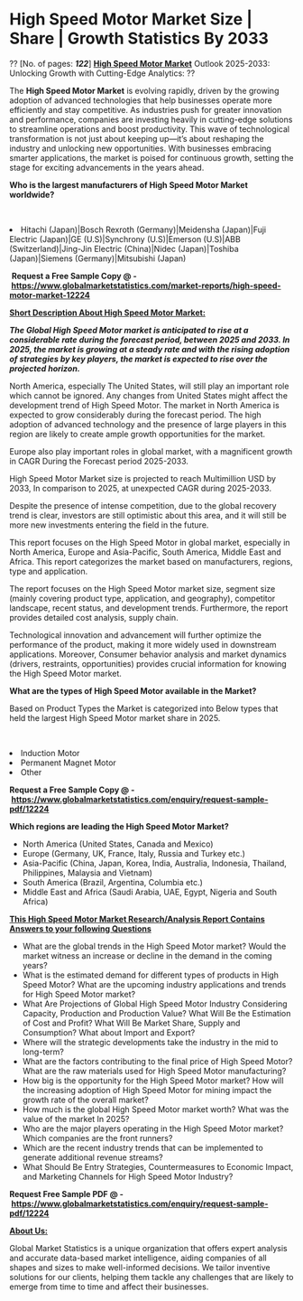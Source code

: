<H1>High Speed Motor Market Size | Share | Growth Statistics By 2033</H1><p>?? [No. of pages:&nbsp;<strong><em>122</em></strong>]&nbsp;<strong><a href="https://www.globalmarketstatistics.com/market-reports/high-speed-motor-market-12224">High Speed Motor&nbsp;Market</a></strong>&nbsp;Outlook 2025-2033: Unlocking Growth with Cutting-Edge Analytics: ??</p><p>The <strong>High Speed Motor Market</strong> is evolving rapidly, driven by the growing adoption of advanced technologies that help businesses operate more efficiently and stay competitive. As industries push for greater innovation and performance, companies are investing heavily in cutting-edge solutions to streamline operations and boost productivity. This wave of technological transformation is not just about keeping up&mdash;it&rsquo;s about reshaping the industry and unlocking new opportunities. With businesses embracing smarter applications, the market is poised for continuous growth, setting the stage for exciting advancements in the years ahead.</p><p><strong>Who is the largest manufacturers of High Speed Motor Market worldwide?</strong></p><p>&nbsp;<li>Hitachi (Japan)|Bosch Rexroth (Germany)|Meidensha (Japan)|Fuji Electric (Japan)|GE (U.S)|Synchrony (U.S)|Emerson (U.S)|ABB (Switzerland)|Jing-Jin Electric (China)|Nidec (Japan)|Toshiba (Japan)|Siemens (Germany)|Mitsubishi (Japan)</p><p>&nbsp;<strong>Request a Free Sample Copy @ -&nbsp;<a href="https://www.globalmarketstatistics.com/market-reports/high-speed-motor-market-12224">https://www.globalmarketstatistics.com/market-reports/high-speed-motor-market-12224</a></strong></p><p><strong><u>Short Description About High Speed Motor Market:</u></strong></p><p><strong><em>The Global High Speed Motor market is anticipated to rise at a considerable rate during the forecast period, between 2025 and 2033. In 2025, the market is growing at a steady rate and with the rising adoption of strategies by key players, the market is expected to rise over the projected horizon.</em></strong></p><p>North America, especially The United States, will still play an important role which cannot be ignored. Any changes from United States might affect the development trend of High Speed Motor. The market in North America is expected to grow considerably during the forecast period. The high adoption of advanced technology and the presence of large players in this region are likely to create ample growth opportunities for the market.</p><p>Europe also play important roles in global market, with a magnificent growth in CAGR During the Forecast period 2025-2033.</p><p>High Speed Motor Market size is projected to reach Multimillion USD by 2033, In comparison to 2025, at unexpected CAGR during 2025-2033.</p><p>Despite the presence of intense competition, due to the global recovery trend is clear, investors are still optimistic about this area, and it will still be more new investments entering the field in the future.</p><p>This report focuses on the High Speed Motor in global market, especially in North America, Europe and Asia-Pacific, South America, Middle East and Africa. This report categorizes the market based on manufacturers, regions, type and application.</p><p>The report focuses on the High Speed Motor market size, segment size (mainly covering product type, application, and geography), competitor landscape, recent status, and development trends. Furthermore, the report provides detailed cost analysis, supply chain.</p><p>Technological innovation and advancement will further optimize the performance of the product, making it more widely used in downstream applications. Moreover, Consumer behavior analysis and market dynamics (drivers, restraints, opportunities) provides crucial information for knowing the High Speed Motor market.</p><p><strong>What are the types of High Speed Motor available in the Market?</strong></p><p>Based on Product Types the Market is categorized into Below types that held the largest High Speed Motor market share in 2025.</p><p>&nbsp;<li>Induction Motor<li> Permanent Magnet Motor<li> Other&nbsp;</p><p><strong>Request a Free Sample Copy @ -&nbsp;<a href="https://www.globalmarketstatistics.com/enquiry/request-sample-pdf/12224">https://www.globalmarketstatistics.com/enquiry/request-sample-pdf/12224</a></strong></p><p><strong>Which regions are leading the High Speed Motor Market?</strong></p><ul><li>North America (United States, Canada and Mexico)</li><li>Europe (Germany, UK, France, Italy, Russia and Turkey etc.)</li><li>Asia-Pacific (China, Japan, Korea, India, Australia, Indonesia, Thailand, Philippines, Malaysia and Vietnam)</li><li>South America (Brazil, Argentina, Columbia etc.)</li><li>Middle East and Africa (Saudi Arabia, UAE, Egypt, Nigeria and South Africa)</li></ul><p><strong><u>This High Speed Motor Market Research/Analysis Report Contains Answers to your following Questions</u></strong></p><ul><li>What are the global trends in the High Speed Motor market? Would the market witness an increase or decline in the demand in the coming years?</li><li>What is the estimated demand for different types of products in High Speed Motor? What are the upcoming industry applications and trends for High Speed Motor market?</li><li>What Are Projections of Global High Speed Motor Industry Considering Capacity, Production and Production Value? What Will Be the Estimation of Cost and Profit? What Will Be Market Share, Supply and Consumption? What about Import and Export?</li><li>Where will the strategic developments take the industry in the mid to long-term?</li><li>What are the factors contributing to the final price of High Speed Motor? What are the raw materials used for High Speed Motor manufacturing?</li><li>How big is the opportunity for the High Speed Motor market? How will the increasing adoption of High Speed Motor for mining impact the growth rate of the overall market?</li><li>How much is the global High Speed Motor market worth? What was the value of the market In 2025?</li><li>Who are the major players operating in the High Speed Motor market? Which companies are the front runners?</li><li>Which are the recent industry trends that can be implemented to generate additional revenue streams?</li><li>What Should Be Entry Strategies, Countermeasures to Economic Impact, and Marketing Channels for High Speed Motor Industry?</li></ul><p><strong>Request Free Sample PDF @ -&nbsp;<a href="https://www.globalmarketstatistics.com/enquiry/request-sample-pdf/12224">https://www.globalmarketstatistics.com/enquiry/request-sample-pdf/12224</a></strong></p><p><strong><u>About Us:</u></strong></p><p>Global Market Statistics&nbsp;is a unique organization that offers expert analysis and accurate data-based market intelligence, aiding companies of all shapes and sizes to make well-informed decisions. We tailor inventive solutions for our clients, helping them tackle any challenges that are likely to emerge from time to time and affect their businesses.</p>
